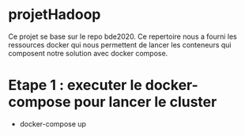 # projetHadoop

Ce projet se base sur le repo bde2020. Ce repertoire nous a fourni les ressources docker qui nous permettent de lancer les conteneurs qui composent notre solution avec docker compose.

# Etape 1 : executer le docker-compose pour lancer le cluster
 - docker-compose up
